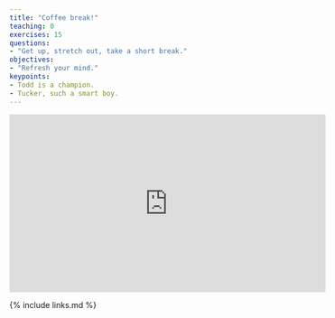 ```yaml
---
title: "Coffee break!"
teaching: 0
exercises: 15
questions:
- "Get up, stretch out, take a short break."
objectives:
- "Refresh your mind."
keypoints:
- Todd is a champion.
- Tucker, such a smart boy.
---
```


<center>
<iframe width="560" height="315" src="https://www.youtube.com/embed/VB5tYHeEYJI" frameborder="0" allow="accelerometer; autoplay; encrypted-media; gyroscope; picture-in-picture" allowfullscreen></iframe>
</center>

{% include links.md %}
